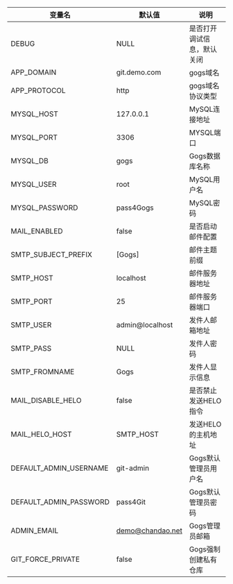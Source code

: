 | 变量名           | 默认值        | 说明                                |
| ---------------- | ------------- | ----------------------------------|
| DEBUG                  | NULL              | 是否打开调试信息，默认关闭  |
| APP_DOMAIN             | git.demo.com      | gogs域名                 |
| APP_PROTOCOL           | http              | gogs域名协议类型          |
| MYSQL_HOST             | 127.0.0.1         | MySQL连接地址             |
| MYSQL_PORT             | 3306              | MYSQL端口                |
| MYSQL_DB               | gogs              | Gogs数据库名称            |
| MYSQL_USER             | root              | MySQL用户名              |
| MYSQL_PASSWORD         | pass4Gogs         | MySQL密码                |
| MAIL_ENABLED           | false             | 是否启动邮件配置                |
| SMTP_SUBJECT_PREFIX    | [Gogs]            | 邮件主题前缀            |
| SMTP_HOST              | localhost         | 邮件服务器地址            |
| SMTP_PORT              | 25                | 邮件服务器端口            |
| SMTP_USER              | admin@localhost   | 发件人邮箱地址            |
| SMTP_PASS              | NULL              | 发件人密码            |
| SMTP_FROMNAME          | Gogs              | 发件人显示信息           |
| MAIL_DISABLE_HELO      | false             | 是否禁止发送HELO指令     |
| MAIL_HELO_HOST         | SMTP_HOST         | 发送HELO的主机地址     |
| DEFAULT_ADMIN_USERNAME | git-admin         | Gogs默认管理员用户名       |
| DEFAULT_ADMIN_PASSWORD | pass4Git          | Gogs默认管理员密码         |
| ADMIN_EMAIL            | demo@chandao.net  | Gogs管理员邮箱            |
| GIT_FORCE_PRIVATE      | false             | Gogs强制创建私有仓库       |